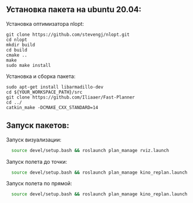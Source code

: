 ## Установка пакета на ubuntu 20.04:
Установка оптимизатора nlopt:
```
git clone https://github.com/stevengj/nlopt.git
cd nlopt
mkdir build
cd build
cmake ..
make
sudo make install
```
Установка и сборка пакета:
```
sudo apt-get install libarmadillo-dev
cd ${YOUR_WORKSPACE_PATH}/src
git clone https://github.com/Iliaaer/Fast-Planner
cd ../ 
catkin_make -DCMAKE_CXX_STANDARD=14
```
## Запуск пакетов:
Запуск визуализации:
```bash
  source devel/setup.bash && roslaunch plan_manage rviz.launch
```
Запуск полета до точки:
```bash
  source devel/setup.bash && roslaunch plan_manage kino_replan.launch
```
Запуск полета по прямой:
```bash
  source devel/setup.bash && roslaunch plan_manage kino_replan.launch
```
